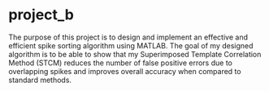 # project_b
The purpose of this project is to design and implement an effective and efficient spike sorting algorithm using MATLAB. The goal of my designed algorithm is to be able to show that my Superimposed Template Correlation Method (STCM) reduces the number of false positive errors due to overlapping spikes and improves overall accuracy when compared to standard methods. 
